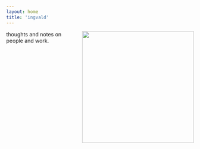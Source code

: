 ```yaml
---
layout: home
title: 'ingvald'
---
```


<img style="float:right; width: 300px; margin-left: 10px;" src="https://source.unsplash.com/collection/51177910">

thoughts and notes on people and work.
